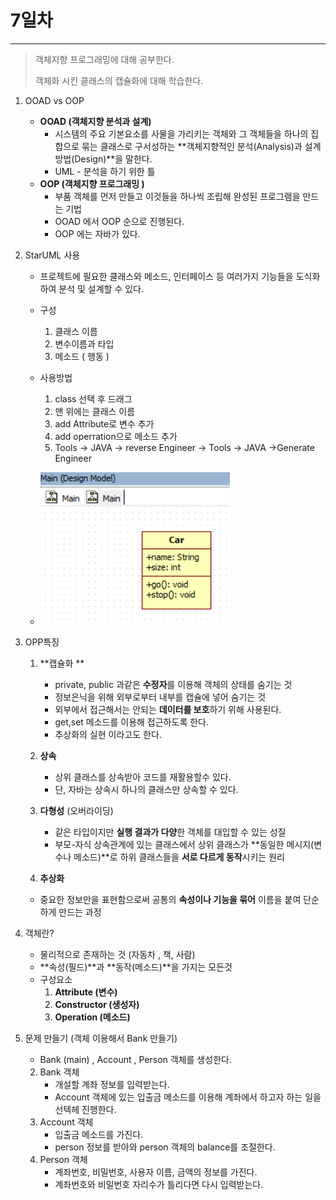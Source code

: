 # 7일차

---

> 객체지향 프로그래밍에 대해 공부한다.
>
> 객체화 시킨 클래스의 캡슐화에 대해 학습한다.



1. OOAD vs OOP

   - **OOAD (객체지향 분석과 설계)**
     - 시스템의 주요 기본요소를 사물을 가리키는 객체와 그 객체들을 하나의 집합으로 묶는 클래스로 구서성하는 **객체지향적인 분석(Analysis)과 설계방법(Design)**을 말한다.
     - UML - 분석을 하기 위한 틀
   - **OOP (객체지향 프로그래밍 )**
     - 부품 객체를 먼저 만들고 이것들을 하나씩 조립해 완성된 프로그램을 만드는 기법
     - OOAD 에서 OOP 순으로 진행된다.
     - OOP 에는 자바가 있다.

2. StarUML 사용

   - 프로젝트에 필요한 클래스와 메소드, 인터페이스 등 여러가지 기능들을 도식화하여 분석 및 설계할 수 있다.

   - 구성

     1. 클래스 이름
     2. 변수이름과 타입
     3. 메소드 ( 행동 )

   - 사용방법

     1. class 선택 후 드래그
     2. 맨 위에는 클래스 이름
     3. add Attribute로 변수 추가
     4. add operration으로 메소드 추가
     5. Tools -> JAVA -> reverse Engineer -> Tools -> JAVA ->Generate Engineer

   - ![StarUML](../../images/StarUML_Carclass.png)

3. OPP특징

   1. **캡슐화 **
      - private, public 과같은 **수정자**를 이용해 객체의 상태를 숨기는 것
      - 정보은닉을 위해 외부로부터 내부를 캡슐에 넣어 숨기는 것
      - 외부에서 접근해서는 안되는 **데이터를 보호**하기 위해 사용된다.
      - get,set 메소드를 이용해 접근하도록 한다.
      - 추상화의 실현 이라고도 한다.
   2. **상속**

      - 상위 클래스를 상속받아 코드를 재활용할수 있다.
      - 단, 자바는 상속시 하나의 클래스만 상속할 수 있다.
   3. **다형성** (오버라이딩)
      - 같은 타입이지만 **실행 결과가 다양**한 객체를 대입할 수 있는 성질
      - 부모-자식 상속관계에 있는 클래스에서 상위 클래스가 **동일한 메시지(변수나 메소드)**로 하위 클래스들을 **서로 다르게 동작**시키는 원리
   4. **추상화**
   - 중요한 정보만을 표현함으로써 공통의 **속성이나 기능을 묶어** 이름을 붙여 단순하게 만드는 과정

4. 객체란?

   - 물리적으로 존재하는 것 (자동차 , 책, 사람)
   - **속성(필드)**과 **동작(메소드)**을 가지는 모든것
   - 구성요소
     1. **Attribute (변수)**
     2. **Constructor (생성자)**
     3. **Operation (메소드)**

5. 문제 만들기 (객체 이용해서 Bank 만들기)

   - Bank (main) , Account , Person 객체를 생성한다.

   2. Bank 객체
      - 개설할 계좌 정보를 입력받는다.
      - Account 객체에 있는 입출금 메소드를 이용해 계좌에서 하고자 하는 일을 선텍헤 진행한다.
   3. Account 객체
      - 입출금 메소드를 가진다.
      - person 정보를 받아와 person 객체의 balance를 조절한다.
   4. Person 객체
      - 계좌번호, 비밀번호, 사용자 이름, 금액의 정보를 가진다.
      - 계좌번호와 비밀번호 자리수가 틀리다면 다시 입력받는다.
